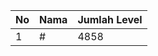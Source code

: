 | No | Nama            | Jumlah Level |
|----|-----------------|--------------|
| 1  | #    |    4858        |
